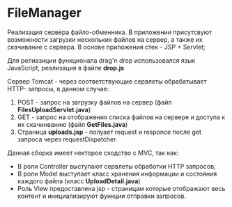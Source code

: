 # FileManager
Реализация сервера файло-обменника.
В приложении присутсвуют возможности загрузки нескольких файлов на сервер, а также их скачивание с сервера.
В основе приложения стек - JSP + Servlet;

Для релиазиции функционала drag'n drop использовался язык JavaScript, реализация в файле <b>drop.js</b>

Сервер Tomcat - через соответствующие сервлеты обрабатывает HTTP- запросы, в данном случае:
  1) POST - запрос на загрузку файлов на сервер (файл <b>FilesUploadServlet.java</b>)
  2) GET - запрос на отображения списка файлов на сервере и доступа к их скачинванию (файл <b>GetFiles.java</b>)
  3) Страница <b>uploads.jsp</b> - полуает request и responce после get запроса через requestDispatcher.

Данная сборка имеет некторое сходство с MVC, так как:
  - В роли Controller выступают сервлеты обработки HTTP запросов;
  - В роли Model выступает класс хранения информации и состояния каждого файла (класс <b>UploadDetail.java</b>)
  - Роль View предоставлена jsp - страницам которые отображают весь контент и инициализируют функции отправки запросов. 
